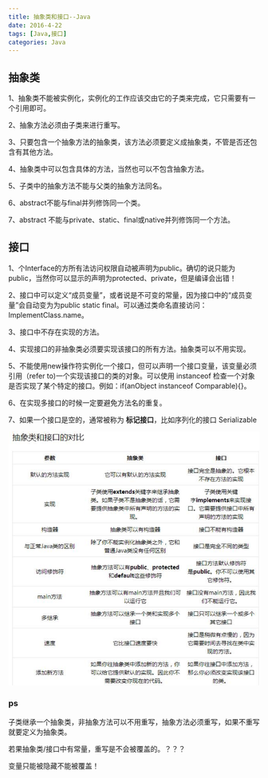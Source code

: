 ```yaml
---
title: 抽象类和接口--Java
date: 2016-4-22
tags: [Java,接口]
categories: Java
---
```


## 抽象类

1、抽象类不能被实例化，实例化的工作应该交由它的子类来完成，它只需要有一个引用即可。

2、抽象方法必须由子类来进行重写。

3、只要包含一个抽象方法的抽象类，该方法必须要定义成抽象类，不管是否还包含有其他方法。

4、抽象类中可以包含具体的方法，当然也可以不包含抽象方法。

5、子类中的抽象方法不能与父类的抽象方法同名。

6、abstract不能与final并列修饰同一个类。

7、abstract 不能与private、static、final或native并列修饰同一个方法。

## 接口

1、个Interface的方所有法访问权限自动被声明为public。确切的说只能为public，当然你可以显示的声明为protected、private，但是编译会出错！

2、接口中可以定义“成员变量”，或者说是不可变的常量，因为接口中的“成员变量”会自动变为为public static final。可以通过类命名直接访问：ImplementClass.name。

3、接口中不存在实现的方法。

4、实现接口的非抽象类必须要实现该接口的所有方法。抽象类可以不用实现。

5、不能使用new操作符实例化一个接口，但可以声明一个接口变量，该变量必须引用（refer to)一个实现该接口的类的对象。可以使用 instanceof 检查一个对象是否实现了某个特定的接口。例如：if(anObject instanceof Comparable){}。

6、在实现多接口的时候一定要避免方法名的重复。

7、如果一个接口是空的，通常被称为 **标记接口**，比如序列化的接口 Serializable

![](../../../img/接口和抽象类.jpg)

### ps

子类继承一个抽象类，非抽象方法可以不用重写，抽象方法必须重写，如果不重写就要定义为抽象类。

若果抽象类/接口中有常量，重写是不会被覆盖的。？？？

变量只能被隐藏不能被覆盖！
